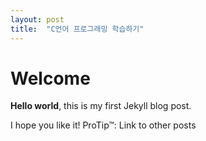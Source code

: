 ```yaml
---
layout: post
title:  "C언어 프로그래밍 학습하기"
---
```


# Welcome

**Hello world**, this is my first Jekyll blog post.

I hope you like it!
ProTip™: Link to other posts
